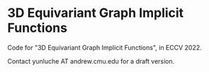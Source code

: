 # 3D Equivariant Graph Implicit Functions
Code for "3D Equivariant Graph Implicit Functions", in ECCV 2022. 

Contact yunluche AT andrew.cmu.edu for a draft version.  
